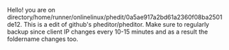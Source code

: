 Hello! you are on directory/home/runner/onlinelinux/phedit/0a5ae917a2bd61a2360f08ba2501de12. This is a edit of github's pheditor/pheditor.
Make sure to regularly backup since client IP changes every 10-15 minutes and as a result the foldername changes too.